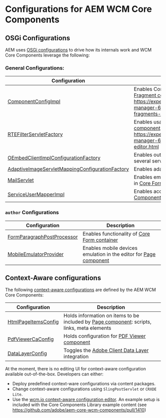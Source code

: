 # Configurations for AEM WCM Core Components

## OSGi Configurations

AEM uses [OSGi configurations](https://experienceleague.adobe.com/docs/experience-manager-65/deploying/configuring/configuring-osgi.html) to drive how its internals work and WCM Core Components leverage the following:

### General Configurations:

| Configuration | Description |
|---|---|
| [ComponentConfigImpl](config/src/content/jcr_root/apps/core/wcm/config/com.adobe.cq.dam.cfm.impl.component.ComponentConfigImpl-core-comp-v1.config) | Enables Content Fragment management for [Content Fragment component](content/src/content/jcr_root/apps/core/wcm/components/contentfragment/v1/contentfragment). Reference documentation: https://experienceleague.adobe.com/docs/experience-manager-65/developing/extending-aem/content-fragments-config-components-rendering.html |
| [RTEFilterServletFactory](config/src/content/jcr_root/apps/core/wcm/config/com.adobe.cq.ui.wcm.commons.internal.servlets.rte.RTEFilterServletFactory.amended-core-components.config) | Enables usage of RTE (Rich Text Editor) with [Text component](content/src/content/jcr_root/apps/core/wcm/components/text/v2/text). Reference documentation: https://experienceleague.adobe.com/docs/experience-manager-65/administering/operations/rich-text-editor.html |
| [OEmbedClientImplConfigurationFactory](config/src/content/jcr_root/apps/core/wcm/config/com.adobe.cq.wcm.core.components.internal.services.embed.OEmbedClientImplConfigurationFactory-*.config) | Enables out-of-the-box OEmbed configurations for several services, with [Embed component](content/src/content/jcr_root/apps/core/wcm/components/embed/v1/embed) |
| [AdaptiveImageServletMappingConfigurationFactory](config/src/content/jcr_root/apps/core/wcm/config/com.adobe.cq.wcm.core.components.internal.servlets.AdaptiveImageServletMappingConfigurationFactory-*.config) | Enables adaptive image support for [Image component](content/src/content/jcr_root/apps/core/wcm/components/image/v3/image) | 
| [MailServlet](config/src/content/jcr_root/apps/core/wcm/config/com.day.cq.wcm.foundation.forms.impl.MailServlet-core-components.config) | Enables email support for user-submitted information in [Core Form container](content/src/content/jcr_root/apps/core/wcm/components/form/container/v2/container) |
| [ServiceUserMapperImpl](config/src/content/jcr_root/apps/core/wcm/config/org.apache.sling.serviceusermapping.impl.ServiceUserMapperImpl.amended-componentsservice.config) | Enables access rights for [ClientLibraries](bundles/core/src/main/java/com/adobe/cq/wcm/core/components/models/ClientLibraries.java) and [ComponentFiles](bundles/core/src/main/java/com/adobe/cq/wcm/core/components/models/ComponentFiles.java) helpers |

### `author` Configurations
| Configuration | Description |
|---|---|
| [FormParagraphPostProcessor](config/src/content/jcr_root/apps/core/wcm/config.author/com.day.cq.wcm.foundation.forms.impl.FormParagraphPostProcessor-core-components.config) | Enables functionality of [Core Form container](content/src/content/jcr_root/apps/core/wcm/components/form/container/v2/container) |
| [MobileEmulatorProvider](config/src/content/jcr_root/apps/core/wcm/config.author/com.day.cq.wcm.mobile.core.impl.MobileEmulatorProvider-core-components.config) | Enables mobile devices emulation in the editor for [Page component](content/src/content/jcr_root/apps/core/wcm/components/page/v2/page) |

## Context-Aware configurations

The following [context-aware configurations](https://sling.apache.org/documentation/bundles/context-aware-configuration/context-aware-configuration.html) are defined by the AEM WCM Core Components:

| Configuration | Description |
|---|---|
| [HtmlPageItemsConfig](bundles/core/src/main/java/com/adobe/cq/wcm/core/components/config/HtmlPageItemsConfig.java) | Holds information on items to be included by [Page component](content/src/content/jcr_root/apps/core/wcm/components/page/v2/page): scripts, links, meta elements |
| [PdfViewerCaConfig](bundles/core/src/main/java/com/adobe/cq/wcm/core/components/internal/services/CaConfigReferenceProvider.java) | Holds configuration for [PDF Viewer component](content/src/content/jcr_root/apps/core/wcm/components/pdfviewer/v1/pdfviewer) | 
| [DataLayerConfig](bundles/core/src/main/java/com/adobe/cq/wcm/core/components/internal/DataLayerConfig.java) | Toggles the [Adobe Client Data Layer](https://github.com/adobe/adobe-client-data-layer) integration |

At the moment, there is no editing UI for context-aware configuration available out-of-the-box. Developers can either:

* Deploy predefined context-ware configurations via content packages.
* Change context-aware configurations using `SlingPostServlet` or `CRXDE Lite`.
* Use the [wcm.io context-aware configuration editor](https://wcm.io/caconfig/editor/). An example setup is included with the Core Components Library example content (see https://github.com/adobe/aem-core-wcm-components/pull/1410) 
